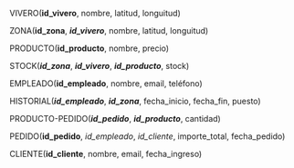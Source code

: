 VIVERO(**id_vivero**, nombre, latitud, longuitud)

ZONA(**id_zona**, **_id_vivero_**, nombre, latitud, longuitud)

PRODUCTO(**id_producto**, nombre, precio)

STOCK(**_id_zona_**, **_id_vivero_**, **_id_producto_**, stock)

EMPLEADO(**id_empleado**, nombre, email, teléfono)

HISTORIAL(**_id_empleado_**, **_id_zona_**, fecha_inicio, fecha_fin, puesto)

PRODUCTO-PEDIDO(**_id_pedido_**, **_id_producto_**, cantidad)

PEDIDO(**id_pedido**, _id_empleado_, _id_cliente_, importe_total, fecha_pedido)

CLIENTE(**id_cliente**, nombre, email, fecha_ingreso)
